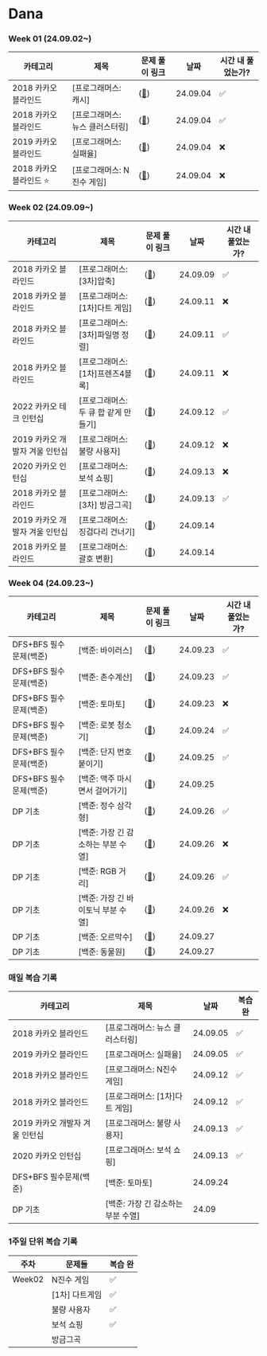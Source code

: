 # Dana

### Week 01 (24.09.02~)

| 카테고리               | 제목                       | 문제 풀이 링크     | 날짜     | 시간 내 풀었는가?
|----------------------|---------------------------|-----------------|---------|---------|
| 2018 카카오 블라인드   | [프로그래머스: 캐시]            | (<a href = "카카오(프로그래머스)/lv2/캐시.py">🔗<a/>) | 24.09.04 | ✅
| 2018 카카오 블라인드   | [프로그래머스: 뉴스 클러스터링]    | (<a href = "카카오(프로그래머스)/lv2/뉴스클러스터링.py">🔗<a/>) | 24.09.04 | ✅
| 2019 카카오 블라인드   | [프로그래머스: 실패율]    | (<a href = "카카오(프로그래머스)/lv1/실패율.py">🔗<a/>) | 24.09.04 | ❌
| 2018 카카오 블라인드 ⭐️ | [프로그래머스: N진수 게임]    | (<a href = "카카오(프로그래머스)/lv2/n진수게임.py">🔗<a/>) | 24.09.04 | ❌


### Week 02 (24.09.09~)
| 카테고리               | 제목                       | 문제 풀이 링크     | 날짜     | 시간 내 풀었는가?
|----------------------|---------------------------|-----------------|---------|---------|
| 2018 카카오 블라인드   | [프로그래머스: [3차]압축]            | (<a href = "카카오(프로그래머스)/lv2/[3차]압축.py">🔗<a/>) | 24.09.09 | ✅
| 2018 카카오 블라인드   | [프로그래머스: [1차]다트 게임]            | (<a href = "카카오(프로그래머스)/lv1/다트게임.py">🔗<a/>) | 24.09.11 | ❌
| 2018 카카오 블라인드   | [프로그래머스: [3차]파일명 정렬]            | (<a href = "카카오(프로그래머스)/lv2/[3차] 파일명 정렬.py">🔗<a/>) | 24.09.11 | ✅ 
| 2018 카카오 블라인드   | [프로그래머스: [1차]프렌즈4블록]            | (<a href = "">🔗<a/>) | 24.09.11 | ❌ 
| 2022 카카오 테크 인턴십   | [프로그래머스: 두 큐 합 같게 만들기]            | (<a href = "카카오(프로그래머스)/lv2/두 큐 합 같게 만들기.py">🔗<a/>) | 24.09.12 | ✅
| 2019 카카오 개발자 겨울 인턴십   | [프로그래머스: 불량 사용자]            | (<a href = "카카오(프로그래머스)/lv3/불량 사용자 .py">🔗<a/>) | 24.09.12 | ❌
| 2020 카카오 인턴십   | [프로그래머스: 보석 쇼핑]            | (<a href = "카카오(프로그래머스)/lv3/보석쇼핑.py">🔗<a/>) | 24.09.13 | ❌
| 2018 카카오 블라인드   | [프로그래머스: [3차] 방금그곡]            | (<a href = "카카오(프로그래머스)/lv2/방금그곡.py">🔗<a/>) | 24.09.13 | ✅
| 2019 카카오 개발자 겨울 인턴십   | [프로그래머스: 징검다리 건너기]            | (<a href = "">🔗<a/>) | 24.09.14 | 
| 2018 카카오 블라인드   | [프로그래머스: 괄호 변환]            | (<a href = "">🔗<a/>) | 24.09.14 | 

### Week 04 (24.09.23~)
| 카테고리               | 제목                       | 문제 풀이 링크     | 날짜     | 시간 내 풀었는가?
|----------------------|---------------------------|-----------------|---------|---------|
| DFS+BFS 필수문제(백준)   | [백준: 바이러스]            | (<a href = "완전탐색/DFS+BFS 필수문제(백준)/바이러스.py">🔗<a/>) | 24.09.23 | ✅
| DFS+BFS 필수문제(백준)   | [백준: 촌수계산]            | (<a href = "완전탐색/DFS+BFS 필수문제(백준)/바이러스.py">🔗<a/>) | 24.09.23 | ✅
| DFS+BFS 필수문제(백준)   | [백준: 토마토]            | (<a href = "완전탐색/DFS+BFS 필수문제(백준)/토마토.py">🔗<a/>) | 24.09.23 | ❌
| DFS+BFS 필수문제(백준)   | [백준: 로봇 청소기]            | (<a href = "완전탐색/DFS+BFS 필수문제(백준)/로봇청소기.py">🔗<a/>) | 24.09.24 | ✅
| DFS+BFS 필수문제(백준)   | [백준: 단지 번호 붙이기]            | (<a href = "완전탐색/DFS+BFS 필수문제(백준)/단지번호붙이기.py">🔗<a/>) | 24.09.25 |✅
| DFS+BFS 필수문제(백준)   | [백준: 맥주 마시면서 걸어가기]            | (<a href = "">🔗<a/>) | 24.09.25 |
| DP 기초   | [백준: 정수 삼각형]            | (<a href = "DP/코딩테스트준비-기초(백준)/정수삼각형.py">🔗<a/>) | 24.09.26 | ✅
| DP 기초   | [백준: 가장 긴 감소하는 부분 수열]            | (<a href = "DP/코딩테스트준비-기초(백준)/가장 긴 감소하는 부분 수열.py">🔗<a/>) | 24.09.26 | ❌
| DP 기초   | [백준: RGB 거리]            | (<a href = "DP/코딩테스트준비-기초(백준)/RGB 거리.py">🔗<a/>) | 24.09.26 | ✅
| DP 기초   | [백준: 가장 긴 바이토닉 부분 수열]            | (<a href = "DP/코딩테스트준비-기초(백준)/가장 긴 바이토닉 부분 수열.py">🔗<a/>) | 24.09.26 | ❌
| DP 기초   | [백준: 오르막수]            | (<a href = "">🔗<a/>) | 24.09.27 | 
| DP 기초   | [백준: 동물원]            | (<a href = "">🔗<a/>) | 24.09.27 | 


### 매일 복습 기록
| 카테고리               | 제목                       |  날짜     | 복습 완
|----------------------|---------------------------|---------|---------|
| 2018 카카오 블라인드   | [프로그래머스: 뉴스 클러스터링]    | 24.09.05 | ✅
| 2019 카카오 블라인드   | [프로그래머스: 실패율]    |  24.09.05 | ✅
| 2018 카카오 블라인드   | [프로그래머스: N진수 게임]    |  24.09.12 | ✅
| 2018 카카오 블라인드   | [프로그래머스: [1차]다트 게임]    | 24.09.12 | ✅
| 2019 카카오 개발자 겨울 인턴십   | [프로그래머스: 불량 사용자] | 24.09.13 | ✅ 
| 2020 카카오 인턴십   | [프로그래머스: 보석 쇼핑]            | 24.09.13 | ✅ 
| DFS+BFS 필수문제(백준)   | [백준: 토마토]           | 24.09.24 | 
| DP 기초   | [백준: 가장 긴 감소하는 부분 수열]            | 24.09

### 1주일 단위 복습 기록
| 주차     | 문제들                | 복습 완
|---------|---------------------|---------|
| Week02  | N진수 게임            | ✅
|         | [1차] 다트게임         | ✅
|         | 불량 사용자            | ✅
|         | 보석 쇼핑             | ✅
|         | 방금그곡         |